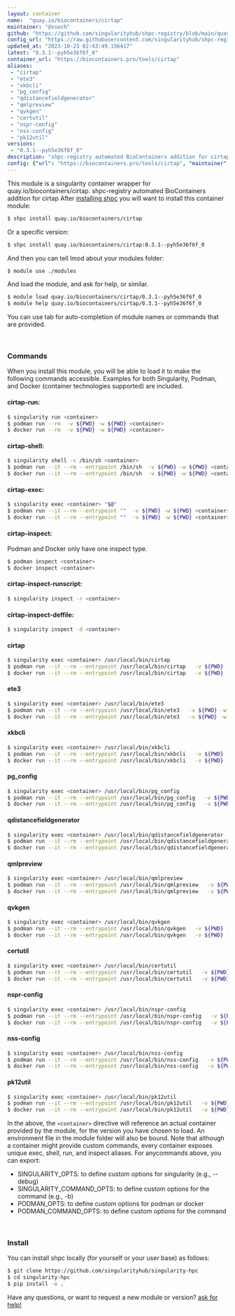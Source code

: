 ```yaml
---
layout: container
name:  "quay.io/biocontainers/cirtap"
maintainer: "@vsoch"
github: "https://github.com/singularityhub/shpc-registry/blob/main/quay.io/biocontainers/cirtap/container.yaml"
config_url: "https://raw.githubusercontent.com/singularityhub/shpc-registry/main/quay.io/biocontainers/cirtap/container.yaml"
updated_at: "2023-10-23 02:43:49.156417"
latest: "0.3.1--pyh5e36f6f_0"
container_url: "https://biocontainers.pro/tools/cirtap"
aliases:
 - "cirtap"
 - "ete3"
 - "xkbcli"
 - "pg_config"
 - "qdistancefieldgenerator"
 - "qmlpreview"
 - "qvkgen"
 - "certutil"
 - "nspr-config"
 - "nss-config"
 - "pk12util"
versions:
 - "0.3.1--pyh5e36f6f_0"
description: "shpc-registry automated BioContainers addition for cirtap"
config: {"url": "https://biocontainers.pro/tools/cirtap", "maintainer": "@vsoch", "description": "shpc-registry automated BioContainers addition for cirtap", "latest": {"0.3.1--pyh5e36f6f_0": "sha256:6e7579624bca8c95da6a0ce9ccb987d16fdd102d8f3340675725c0d7eb87d6c6"}, "tags": {"0.3.1--pyh5e36f6f_0": "sha256:6e7579624bca8c95da6a0ce9ccb987d16fdd102d8f3340675725c0d7eb87d6c6"}, "docker": "quay.io/biocontainers/cirtap", "aliases": {"cirtap": "/usr/local/bin/cirtap", "ete3": "/usr/local/bin/ete3", "xkbcli": "/usr/local/bin/xkbcli", "pg_config": "/usr/local/bin/pg_config", "qdistancefieldgenerator": "/usr/local/bin/qdistancefieldgenerator", "qmlpreview": "/usr/local/bin/qmlpreview", "qvkgen": "/usr/local/bin/qvkgen", "certutil": "/usr/local/bin/certutil", "nspr-config": "/usr/local/bin/nspr-config", "nss-config": "/usr/local/bin/nss-config", "pk12util": "/usr/local/bin/pk12util"}}
---
```


This module is a singularity container wrapper for quay.io/biocontainers/cirtap.
shpc-registry automated BioContainers addition for cirtap
After [installing shpc](#install) you will want to install this container module:


```bash
$ shpc install quay.io/biocontainers/cirtap
```

Or a specific version:

```bash
$ shpc install quay.io/biocontainers/cirtap:0.3.1--pyh5e36f6f_0
```

And then you can tell lmod about your modules folder:

```bash
$ module use ./modules
```

And load the module, and ask for help, or similar.

```bash
$ module load quay.io/biocontainers/cirtap/0.3.1--pyh5e36f6f_0
$ module help quay.io/biocontainers/cirtap/0.3.1--pyh5e36f6f_0
```

You can use tab for auto-completion of module names or commands that are provided.

<br>

### Commands

When you install this module, you will be able to load it to make the following commands accessible.
Examples for both Singularity, Podman, and Docker (container technologies supported) are included.

#### cirtap-run:

```bash
$ singularity run <container>
$ podman run --rm  -v ${PWD} -w ${PWD} <container>
$ docker run --rm  -v ${PWD} -w ${PWD} <container>
```

#### cirtap-shell:

```bash
$ singularity shell -s /bin/sh <container>
$ podman run --it --rm --entrypoint /bin/sh  -v ${PWD} -w ${PWD} <container>
$ docker run --it --rm --entrypoint /bin/sh  -v ${PWD} -w ${PWD} <container>
```

#### cirtap-exec:

```bash
$ singularity exec <container> "$@"
$ podman run --it --rm --entrypoint ""  -v ${PWD} -w ${PWD} <container> "$@"
$ docker run --it --rm --entrypoint ""  -v ${PWD} -w ${PWD} <container> "$@"
```

#### cirtap-inspect:

Podman and Docker only have one inspect type.

```bash
$ podman inspect <container>
$ docker inspect <container>
```

#### cirtap-inspect-runscript:

```bash
$ singularity inspect -r <container>
```

#### cirtap-inspect-deffile:

```bash
$ singularity inspect -d <container>
```


#### cirtap

```bash
$ singularity exec <container> /usr/local/bin/cirtap
$ podman run --it --rm --entrypoint /usr/local/bin/cirtap   -v ${PWD} -w ${PWD} <container> -c " $@"
$ docker run --it --rm --entrypoint /usr/local/bin/cirtap   -v ${PWD} -w ${PWD} <container> -c " $@"
```


#### ete3

```bash
$ singularity exec <container> /usr/local/bin/ete3
$ podman run --it --rm --entrypoint /usr/local/bin/ete3   -v ${PWD} -w ${PWD} <container> -c " $@"
$ docker run --it --rm --entrypoint /usr/local/bin/ete3   -v ${PWD} -w ${PWD} <container> -c " $@"
```


#### xkbcli

```bash
$ singularity exec <container> /usr/local/bin/xkbcli
$ podman run --it --rm --entrypoint /usr/local/bin/xkbcli   -v ${PWD} -w ${PWD} <container> -c " $@"
$ docker run --it --rm --entrypoint /usr/local/bin/xkbcli   -v ${PWD} -w ${PWD} <container> -c " $@"
```


#### pg_config

```bash
$ singularity exec <container> /usr/local/bin/pg_config
$ podman run --it --rm --entrypoint /usr/local/bin/pg_config   -v ${PWD} -w ${PWD} <container> -c " $@"
$ docker run --it --rm --entrypoint /usr/local/bin/pg_config   -v ${PWD} -w ${PWD} <container> -c " $@"
```


#### qdistancefieldgenerator

```bash
$ singularity exec <container> /usr/local/bin/qdistancefieldgenerator
$ podman run --it --rm --entrypoint /usr/local/bin/qdistancefieldgenerator   -v ${PWD} -w ${PWD} <container> -c " $@"
$ docker run --it --rm --entrypoint /usr/local/bin/qdistancefieldgenerator   -v ${PWD} -w ${PWD} <container> -c " $@"
```


#### qmlpreview

```bash
$ singularity exec <container> /usr/local/bin/qmlpreview
$ podman run --it --rm --entrypoint /usr/local/bin/qmlpreview   -v ${PWD} -w ${PWD} <container> -c " $@"
$ docker run --it --rm --entrypoint /usr/local/bin/qmlpreview   -v ${PWD} -w ${PWD} <container> -c " $@"
```


#### qvkgen

```bash
$ singularity exec <container> /usr/local/bin/qvkgen
$ podman run --it --rm --entrypoint /usr/local/bin/qvkgen   -v ${PWD} -w ${PWD} <container> -c " $@"
$ docker run --it --rm --entrypoint /usr/local/bin/qvkgen   -v ${PWD} -w ${PWD} <container> -c " $@"
```


#### certutil

```bash
$ singularity exec <container> /usr/local/bin/certutil
$ podman run --it --rm --entrypoint /usr/local/bin/certutil   -v ${PWD} -w ${PWD} <container> -c " $@"
$ docker run --it --rm --entrypoint /usr/local/bin/certutil   -v ${PWD} -w ${PWD} <container> -c " $@"
```


#### nspr-config

```bash
$ singularity exec <container> /usr/local/bin/nspr-config
$ podman run --it --rm --entrypoint /usr/local/bin/nspr-config   -v ${PWD} -w ${PWD} <container> -c " $@"
$ docker run --it --rm --entrypoint /usr/local/bin/nspr-config   -v ${PWD} -w ${PWD} <container> -c " $@"
```


#### nss-config

```bash
$ singularity exec <container> /usr/local/bin/nss-config
$ podman run --it --rm --entrypoint /usr/local/bin/nss-config   -v ${PWD} -w ${PWD} <container> -c " $@"
$ docker run --it --rm --entrypoint /usr/local/bin/nss-config   -v ${PWD} -w ${PWD} <container> -c " $@"
```


#### pk12util

```bash
$ singularity exec <container> /usr/local/bin/pk12util
$ podman run --it --rm --entrypoint /usr/local/bin/pk12util   -v ${PWD} -w ${PWD} <container> -c " $@"
$ docker run --it --rm --entrypoint /usr/local/bin/pk12util   -v ${PWD} -w ${PWD} <container> -c " $@"
```



In the above, the `<container>` directive will reference an actual container provided
by the module, for the version you have chosen to load. An environment file in the
module folder will also be bound. Note that although a container
might provide custom commands, every container exposes unique exec, shell, run, and
inspect aliases. For anycommands above, you can export:

 - SINGULARITY_OPTS: to define custom options for singularity (e.g., --debug)
 - SINGULARITY_COMMAND_OPTS: to define custom options for the command (e.g., -b)
 - PODMAN_OPTS: to define custom options for podman or docker
 - PODMAN_COMMAND_OPTS: to define custom options for the command

<br>

### Install

You can install shpc locally (for yourself or your user base) as follows:

```bash
$ git clone https://github.com/singularityhub/singularity-hpc
$ cd singularity-hpc
$ pip install -e .
```

Have any questions, or want to request a new module or version? [ask for help!](https://github.com/singularityhub/singularity-hpc/issues)